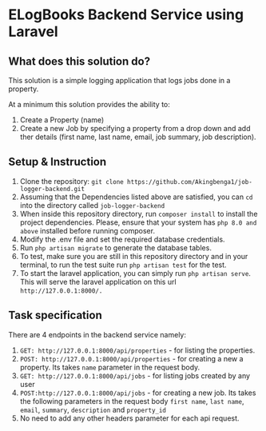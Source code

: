 # ELogBooks Backend Service using Laravel
## What does this solution do?

This solution is a simple logging application that logs jobs done in a property.

At a minimum this solution provides the ability to:

1. Create a Property (name)
2. Create a new Job by specifying a property from a drop down and add ther details (first name, last name, email, job summary, job description).

## Setup & Instruction

1. Clone the repository: `git clone https://github.com/Akingbenga1/job-logger-backend.git`
2. Assuming that the Dependencies listed above are satisfied, you can ```cd``` into the directory called ```job-logger-backend```
3. When inside this repository directory, run ```composer install``` to install the project dependencies. Please, ensure that your system has `php 8.0 and above` installed before running composer.
4. Modify the .env file and set the required database credentials.
5. Run `php artisan migrate` to generate the database tables.
6. To test, make sure you are still in this repository directory and in your terminal, to run the test suite run ```php artisan test``` for the test.
7. To start the laravel application, you can simply run `php artisan serve`. This will serve the laravel application on this url `http://127.0.0.1:8000/.`

## Task specification
There are 4 endpoints in the backend service namely: 

1. `GET: http://127.0.0.1:8000/api/properties` - for listing the properties.
2. `POST: http://127.0.0.1:8000/api/properties` - for creating a new a property. Its takes `name` parameter in the request body.
3. `GET: http://127.0.0.1:8000/api/jobs` - for listing jobs created by any user
4. `POST:http://127.0.0.1:8000/api/jobs` - for creating a new job. Its takes the following parameters in the request body `first name`, `last name`, `email`, `summary`, `description` and `property_id`
5. No need to add any other headers parameter for each api request. 
